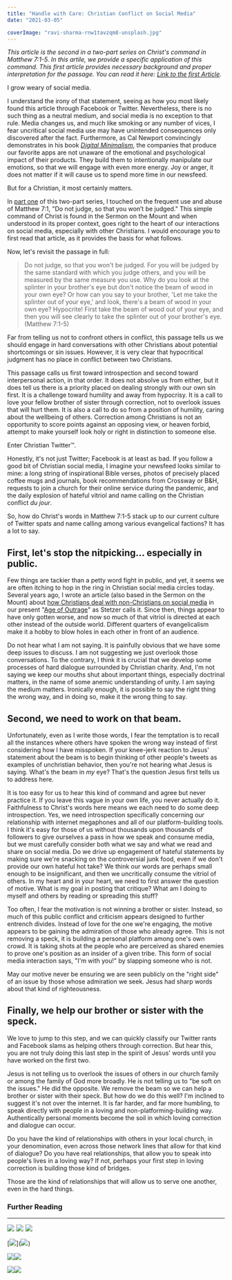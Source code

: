 ```yaml
---
title: "Handle with Care: Christian Conflict on Social Media"
date: "2021-03-05"

coverImage: "ravi-sharma-rnw1tavzqm8-unsplash.jpg"
---
```


_This article is the second in a two-part series on Christ's command in Matthew 7:1-5. In this artile, we provide a specific application of this command. This first article provides necessary background and proper interpretation for the passage. You can read it here: [Link to the first Article](https://keelancook.com/?p=4486)._

I grow weary of social media.

I understand the irony of that statement, seeing as how you most likely found this article through Facebook or Twitter. Nevertheless, there is no such thing as a neutral medium, and social media is no exception to that rule. Media changes us, and much like smoking or any number of vices, I fear uncritical social media use may have unintended consequences only discovered after the fact. Furthermore, as Cal Newport convincingly demonstrates in his book _[Digital Minimalism](https://amzn.to/3kv1fWZ)_, the companies that produce our favorite apps are not unaware of the emotional and psychological impact of their products. They build them to intentionally manipulate our emotions, so that we will engage with even more energy. Joy or anger, it does not matter if it will cause us to spend more time in our newsfeed.

But for a Christian, it most certainly matters.

In [part one](https://keelancook.com/?p=4486) of this two-part series, I touched on the frequent use and abuse of Matthew 7:1, "Do not judge, so that you won’t be judged." This simple command of Christ is found in the Sermon on the Mount and when understood in its proper context, goes right to the heart of our interactions on social media, especially with other Christians. I would encourage you to first read that article, as it provides the basis for what follows.

Now, let's revisit the passage in full:

> Do not judge, so that you won't be judged. For you will be judged by the same standard with which you judge others, and you will be measured by the same measure you use. Why do you look at the splinter in your brother's eye but don't notice the beam of wood in your own eye? Or how can you say to your brother, 'Let me take the splinter out of your eye,' and look, there's a beam of wood in your own eye? Hypocrite! First take the beam of wood out of your eye, and then you will see clearly to take the splinter out of your brother's eye. (Matthew 7:1-5)

Far from telling us not to confront others in conflict, this passage tells us we should engage in hard conversations with other Christians about potential shortcomings or sin issues. However, it is very clear that hypocritical judgment has no place in conflict between two Christians.

This passage calls us first toward introspection and second toward interpersonal action, in that order. It does not absolve us from either, but it does tell us there is a priority placed on dealing strongly with our own sin first. It is a challenge toward humility and away from hypocrisy. It is a call to love your fellow brother of sister through correction, not to overlook issues that will hurt them. It is also a call to do so from a position of humility, caring about the wellbeing of others. Correction among Christians is not an opportunity to score points against an opposing view, or heaven forbid, attempt to make yourself look holy or right in distinction to someone else.

Enter Christian Twitter™.

Honestly, it's not just Twitter; Facebook is at least as bad. If you follow a good bit of Christian social media, I imagine your newsfeed looks similar to mine: a long string of inspirational Bible verses, photos of precisely placed coffee mugs and journals, book recommendations from Crossway or B&H, requests to join a church for their online service during the pandemic, and the daily explosion of hateful vitriol and name calling on the Christian conflict _du jour_.

So, how do Christ's words in Matthew 7:1-5 stack up to our current culture of Twitter spats and name calling among various evangelical factions? It has a lot to say.

## First, let's stop the nitpicking… especially in public.

Few things are tackier than a petty word fight in public, and yet, it seems we are often itching to hop in the ring in Christian social media circles today. Several years ago, I wrote an article (also based in the Sermon on the Mount) about [how Christians deal with non-Christians on social media](https://keelancook.com/2018/08/02/living-like-a-christian-in-an-outrage-culture/) in our present "[Age of Outrage](https://amzn.to/3bUkaGL)" as Stetzer calls it. Since then, things appear to have only gotten worse, and now so much of that vitriol is directed at each other instead of the outside world. Different quarters of evangelicalism make it a hobby to blow holes in each other in front of an audience.

Do not hear what I am not saying. It is painfully obvious that we have some deep issues to discuss. I am not suggesting we just overlook those conversations. To the contrary, I think it is crucial that we develop some processes of hard dialogue surrounded by Christian charity. And, I'm not saying we keep our mouths shut about important things, especially doctrinal matters, in the name of some anemic understanding of unity. I am saying the medium matters. Ironically enough, it is possible to say the right thing the wrong way, and in doing so, make it the wrong thing to say.

## Second, we need to work on that beam.

Unfortunately, even as I write those words, I fear the temptation is to recall all the instances where others have spoken the wrong way instead of first considering how I have misspoken. If your knee-jerk reaction to Jesus' statement about the beam is to begin thinking of other people's tweets as examples of unchristian behavior, then you're not hearing what Jesus is saying. What's the beam in _my_ eye? That's the question Jesus first tells us to address here.

It is too easy for us to hear this kind of command and agree but never practice it. If you leave this vague in your own life, you never actually do it. Faithfulness to Christ's words here means we each need to do some deep introspection. Yes, we need introspection specifically concerning our relationship with internet megaphones and all of our platform-building tools. I think it's easy for those of us without thousands upon thousands of followers to give ourselves a pass in how we speak and consume media, but we must carefully consider both what we say and what we read and share on social media. Do we drive up engagement of hateful statements by making sure we're snacking on the controversial junk food, even if we don't provide our own hateful hot take? We think our words are perhaps small enough to be insignificant, and then we uncritically consume the vitriol of others. In my heart and in your heart, we need to first answer the question of motive. What is my goal in posting that critique? What am I doing to myself and others by reading or spreading this stuff?

Too often, I fear the motivation is not winning a brother or sister. Instead, so much of this public conflict and criticism appears designed to further entrench divides. Instead of love for the one we're engaging, the motive appears to be gaining the admiration of those who already agree. This is not removing a speck, it is building a personal platform among one's own crowd. It is taking shots at the people who are perceived as shared enemies to prove one's position as an insider of a given tribe. This form of social media interaction says, "I'm with you!" by slapping someone who is not.

May our motive never be ensuring we are seen publicly on the "right side" of an issue by those whose admiration we seek. Jesus had sharp words about that kind of righteousness.

## Finally, we help our brother or sister with the speck.

We love to jump to this step, and we can quickly classify our Twitter rants and Facebook slams as helping others through correction. But hear this, you are not truly doing this last step in the spirit of Jesus' words until you have worked on the first two.

Jesus is not telling us to overlook the issues of others in our church family or among the family of God more broadly. He is not telling us to "be soft on the issues." He did the opposite. We remove the beam so we can help a brother or sister with their speck. But how do we do this well? I'm inclined to suggest it's not over the internet. It is far harder, and far more humbling, to speak directly with people in a loving and non-platforming-building way. Authentically personal moments become the soil in which loving correction and dialogue can occur.

Do you have the kind of relationships with others in your local church, in your denomination, even across those network lines that allow for that kind of dialogue? Do you have real relationships, that allow you to speak into people's lives in a loving way? If not, perhaps your first step in loving correction is building those kind of bridges.

Those are the kind of relationships that will allow us to serve one another, even in the hard things.

### Further Reading

* * *
<p float="left">
  <a href="https://www.amazon.com/Christians-Age-Outrage-Bring-World/dp/1496433629?dchild=1&keywords=age+of+outrage+stetzer&qid=1614544786&sr=8-1&linkCode=li2&tag=keelancook-20&linkId=3574f09426cfee0a57edca075889309e&language=en_US&ref_=as_li_ss_il" target="_blank"><img border="0" src="//ws-na.amazon-adsystem.com/widgets/q?_encoding=UTF8&ASIN=1496433629&Format=_SL160_&ID=AsinImage&MarketPlace=US&ServiceVersion=20070822&WS=1&tag=keelancook-20&language=en_US" ></a><img src="https://ir-na.amazon-adsystem.com/e/ir?t=keelancook-20&language=en_US&l=li2&o=1&a=1496433629" width="1" height="1" border="0" alt="" style="border:none !important; margin:0px !important;" />
  <a href="https://www.amazon.com/Christians-Age-Outrage-Bring-World/dp/1496433629?dchild=1&keywords=age+of+outrage+stetzer&qid=1614544786&sr=8-1&linkCode=li2&tag=keelancook-20&linkId=3574f09426cfee0a57edca075889309e&language=en_US&ref_=as_li_ss_il" target="_blank"><img border="0" src="//ws-na.amazon-adsystem.com/widgets/q?_encoding=UTF8&ASIN=1496433629&Format=_SL160_&ID=AsinImage&MarketPlace=US&ServiceVersion=20070822&WS=1&tag=keelancook-20&language=en_US" ></a><img src="https://ir-na.amazon-adsystem.com/e/ir?t=keelancook-20&language=en_US&l=li2&o=1&a=1496433629" width="1" height="1" border="0" alt="" style="border:none !important; margin:0px !important;" />
  <a href="https://www.amazon.com/Christians-Age-Outrage-Bring-World/dp/1496433629?dchild=1&keywords=age+of+outrage+stetzer&qid=1614544786&sr=8-1&linkCode=li2&tag=keelancook-20&linkId=3574f09426cfee0a57edca075889309e&language=en_US&ref_=as_li_ss_il" target="_blank"><img border="0" src="//ws-na.amazon-adsystem.com/widgets/q?_encoding=UTF8&ASIN=1496433629&Format=_SL160_&ID=AsinImage&MarketPlace=US&ServiceVersion=20070822&WS=1&tag=keelancook-20&language=en_US" ></a><img src="https://ir-na.amazon-adsystem.com/e/ir?t=keelancook-20&language=en_US&l=li2&o=1&a=1496433629" width="1" height="1" border="0" alt="" style="border:none !important; margin:0px !important;" />
</p>


[![](//ws-na.amazon-adsystem.com/widgets/q?_encoding=UTF8&ASIN=1496433629&Format=_SL250_&ID=AsinImage&MarketPlace=US&ServiceVersion=20070822&WS=1&tag=keelancook-20&language=en_US)](<a href="https://www.amazon.com/Christians-Age-Outrage-Bring-World/dp/1496433629?dchild=1&keywords=age+of+outrage+stetzer&qid=1614544786&sr=8-1&linkCode=li2&tag=keelancook-20&linkId=9cd2ddd1c025d8ae788379641377076f&language=en_US&ref_=as_li_ss_il" target="_blank"><img border="0" src="//ws-na.amazon-adsystem.com/widgets/q?_encoding=UTF8&ASIN=1496433629&Format=_SL160_&ID=AsinImage&MarketPlace=US&ServiceVersion=20070822&WS=1&tag=keelancook-20&language=en_US" ></a><img src="https://ir-na.amazon-adsystem.com/e/ir?t=keelancook-20&language=en_US&l=li2&o=1&a=1496433629" width="1" height="1" border="0" alt="" style="border:none !important; margin:0px !important;" />) 

[![](//ws-na.amazon-adsystem.com/widgets/q?_encoding=UTF8&ASIN=B005U782GW&Format=_SL250_&ID=AsinImage&MarketPlace=US&ServiceVersion=20070822&WS=1&tag=keelancook-20&language=en_US)](https://www.amazon.com/Sermon-Mount-Restoring-Christs-Theology-ebook/dp/B005U782GW?dchild=1&keywords=quarles+sermon+on+the+mount&qid=1614544484&sr=8-2&linkCode=li3&tag=keelancook-20&linkId=907304573dc5324ee8a72628349e1a35&language=en_US&ref_=as_li_ss_il)![](https://ir-na.amazon-adsystem.com/e/ir?t=keelancook-20&language=en_US&l=li3&o=1&a=B005U782GW) 

[![](//ws-na.amazon-adsystem.com/widgets/q?_encoding=UTF8&ASIN=B07DBRBP7G&Format=_SL250_&ID=AsinImage&MarketPlace=US&ServiceVersion=20070822&WS=1&tag=keelancook-20&language=en_US)](https://www.amazon.com/dp/B07DBRBP7G?_encoding=UTF8&btkr=1&linkCode=li3&tag=keelancook-20&linkId=a954676783df57bd91d5b9a5a66d9c31&language=en_US&ref_=as_li_ss_il)![](https://ir-na.amazon-adsystem.com/e/ir?t=keelancook-20&language=en_US&l=li3&o=1&a=B07DBRBP7G)

